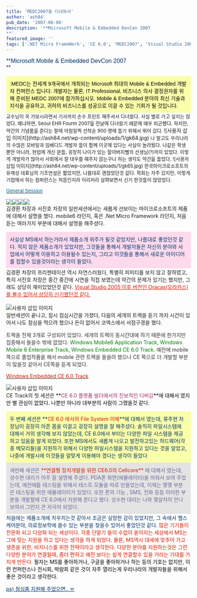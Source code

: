 ```yaml
---
title: 'MEDC2007을 다녀와서'
author: 'ash84'
pub_date: '2007-06-06'
description: '**Microsoft Mobile & Embedded DevCon 2007  
**'
featured_image: ''
tags: ['.NET Micro FrameWork', 'CE 6.0', 'MEDC2007', 'Visual Studio 2005', 'Visual Studio Oracas', 'Windows Mobile 6.0']
---
```



<font color="#003366" size="3"><font face="arial,helvetica,sans-serif">**Microsoft Mobile & Embedded DevCon 2007  
**<font size="2"></font></font></font>

<div style="PADDING-BOTTOM: 10px; BACKGROUND-COLOR: #faffa9; PADDING-LEFT: 10px; PADDING-RIGHT: 10px; PADDING-TOP: 10px"><font face="arial,helvetica,sans-serif">:</font><font color="#000000"><font face="arial,helvetica,sans-serif">MEDC는 전세계 9개국에서 개최되는 Microsoft 최대의 Mobile & Embedded 개발자 컨퍼런스 입니다. 개발자는 물론, IT Professional, 비즈니스 의사 결정권자를 위해 준비된 MEDC 2007에 참가하십시오. Mobile & Embedded 분야의 최신 기술과 지식을 공유하고, 귀하의 비즈니스를 성공으로 이끌 수 있는 기회가 될 것입니다.</font></font></div>  
<font size="1"><font size="2">교수님이 꼭 가보시라면서 기사까지 손수 프린트 해주셔서 다녀왔다. 사실 별로 가고 싶지는 않았다. 왜냐하면, Seoul EHR Fourm 2007을 전날에 다녀왔기 때문에 매우 피곤했다. 하지만, 약간의 기념품을 준다는 말에 아침일찍 선착순 900 명에 들기 위해서 뛰어 갔다.</font>  
</font>  
![사용자 삽입 이미지](http://ash84.net/wp-content/uploads/1/gk64.jpg)  
<font size="2">나 말고도 우리나라의 수많은 모바일과 임베디드 개발자 들이 함께 이곳에 있다는 사실이 놀라웠다. 나같은 학생 뿐만 아니라, 현업에 개신 분들, 굉장히 나이가 있는 할아버지뻘의 선생님(?)까지 있었다. 이렇게 개발자가 많아서 사회에서 잘 대우를 해주지 않는구나 하는 생각도 약간을 들었다. ![사용자 삽입 이미지](http://ash84.net/wp-content/uploads/1/gk65.jpg)  
 한국마이크로소프트의 유재성 대표님의 기조연설은 짧았지만, 나름대로 괜찮았던것 같다. 학회는 자주 갔지만, 이렇게 기업에서 하는 컴퍼런스는 처음인지라 이리저리 살펴보면서 신기 한것들이 많았었다.

<u><font color="#006699">General Session</font></u>

</font>![](http://ash84.net/wp-content/uploads/1/ek60.jpg)![](http://ash84.net/wp-content/uploads/1/gk67.jpg)![](http://ash84.net/wp-content/uploads/1/gk68.jpg)![](http://ash84.net/wp-content/uploads/1/gk66.jpg)  
 김경환 차장과 서진호 차장의 일반세션에서는 새롭게 선보이는 마이크로소프트의 제품에 대해서 설명을 했다. mobile6 라던지, 혹은 .Net Micro Framework 라던지, 처음듣는 여러가지 부분에 대해서 설명을 해주셨다. <div style="PADDING-BOTTOM: 10px; BACKGROUND-COLOR: #ffdaed; PADDING-LEFT: 10px; PADDING-RIGHT: 10px; PADDING-TOP: 10px"><font color="#003366">사실상 MS에서 하는거라서 제품소개 위주가 될것 같았지만, 나름대로 좋았던것 같다. 적지 않은 제품소개가 있었지만, 그것들을 통해서 개발자들은 자신의 분야와 사업에서 어떻게 이용하고 이용될수 있는지, 그리고 이것들을 통해서 새로운 아이디어를 접할수 있을것이라는 생각이 들었다</font>. </div>김경환 차장의 프리젠테이션 역시 자연스러웠다, 특별히 피피티를 보지 않고 잘하였고, 특히 서진호 차장은 중간 중간에 시연을 직접 보였는데 약간의 문제가 있기는 했지만, 그래도 상당히 재미있었던것 같다. <font color="#d41a01"><u>Visual Studio 2005 이후 버전인 Oracas(오라카스)를 볼수 있어서 상당히 신기했던것 같다.   
</u></font>  
![사용자 삽입 이미지](http://ash84.net/wp-content/uploads/1/ek62.jpg)  
 일반세션이 끝나고, 잠시 점심시간을 가졌다, 다음의 세개의 트랙을 듣기 까지 시간이 있어서 나도 점심을 먹으려 했으나 돈이 없어서 코엑스에서 서점구경을 했다.

<font color="#333333">트랙을 전체 3개로 구성되어 있었다. 세개의 트랙이 동시간대에 하기 때문에 한가지만 집중해서 들을수 밖에 없었다. <font color="#008000">Windows Mobile6 Application Track, Windows Mobile 6 Enterprise Track, Windows Embedded CE 6.0 Track</font>. 예전에 mobile 쪽으로 졸업작품을 해서 mobile 관련 트랙을 들을려 했으나 CE 쪽으로 더 개발할 부분이 많을것 같아서 CE쪽을 듣게 되었다.</font>

<u><font color="#d41a01">Windows Embedded CE 6.0 Track</font></u>

![사용자 삽입 이미지](http://ash84.net/wp-content/uploads/1/gk69.JPG)  
 CE Track의 첫 세션은 <font color="#000000">**<font color="#993366">CE 6.0 플랫폼 빌더에서의 진보적인 디버깅</font>**에 대해서 였지만 별 관심이 없었다. 나뿐만 아니라 대부분의 사람이 그랬을것 같다. </font>

<div style="PADDING-BOTTOM: 10px; BACKGROUND-COLOR: #faffa9; PADDING-LEFT: 10px; PADDING-RIGHT: 10px; PADDING-TOP: 10px">  
<font color="#003366">두 번째 세션은 **<font color="#d41a01">CE 6.0 에서의 File System 이해</font>**에 대해서 였는데, 류주현 차장님이 굉장히 아픈 몸을 이끌고 굉장히 설명을 잘 해주셨다. 솔직히 파일시스템에 대해서 거의 생각해 보지 않았는데, CE 6.0에서 부터는 다양한 파일 시스템을 제공하고 있음을 알게 되었다. 또한 MS에서도 새롭게 나오고 발전하고있는 하드웨어(각종 메모리들)을 지원하기 위해서 다양한 파일시스템을 지원하고 있다는 것을 알았고, 나중에 개발시에 이것들을 알맞게 이용해야 겠다는 생각이 들었다</font></div><font color="#003366">  
</font>  
<div style="PADDING-BOTTOM: 10px; BACKGROUND-COLOR: #e4e4e4; PADDING-LEFT: 10px; PADDING-RIGHT: 10px; PADDING-TOP: 10px"><font color="#000000">  
</font><font color="#666699">세번째 세션은 <font color="#d41a01">**연결형 장치개발을 위한 CE6.0의 Cellcore**</font> 에 대해서 였는데, 성수현 대리가 아주 잘 설명해 주셨다. PDA폰 화면(에뮬레이터)을 띄워서 보여 주었는데, 예전에틑 테스팅을 위해서 테스트 모듈을 따로 만들었는데, 이제는 몇몇 부분은 테스팅을 위한 에뮬레이터가 있었다. 또한 폰의 기능 , SMS, 전화 등등 이러한 부분을 개발할때 CE 6.0에서 지원해 준다고 했다. 성수현 대리는 나와 몇살차이 안나 보여서 그런지 큰 자극이 되었다.   
</font></div><font color="#003366">처음에는 제품소개에 치우치는것 같아서 조금은 실망한 감이 있었지만, 그 속에서 헬스케어분야, 의료정보학에 쓸수 있는 부분을 찾을수 있어서 좋았던것 같다. <font color="#d41a01"><font color="#d41a01">많은 기기들이 전문화 되고 다양화 되는 세상이다. 각종 단말기 들이 수없이 쏟아지는 세상에서 MS는 그에 맞는 지원을 하고 있다는 생각을 하게 되었다. 물론, MS역시 대세에 맞추어 가고 생존을 위한, 비지니스를 위한 전략이라고 생각한다. 다양한 분야를 지원하는것은 그런 다양한 분야가 연결될때, 좀더 편하고 예전 보다는 쉽게 연결할수 있을 거라는 기대를 가지게 만든다</font>.   
</font>  
</font><font color="#000000">필자는 MS를 좋아하거나, 구글을 좋아하거나 하는 등의 기호는 없지만, 이런 컨퍼런스나 전시회, 박람회 같은 것이 자주 열리는게 우리나라의 개발자들을 위해서 좋은 것이라고 생각한다.</font>

<font color="#003366"><u>ps) 점심좀 지원해 주었으면.. ㅠ </u></font>



